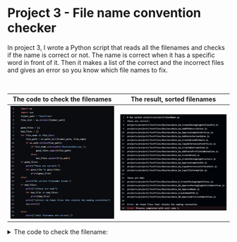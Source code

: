 # Project 3 - File name convention checker

In project 3, I wrote a Python script that reads all the filenames and checks if the name is correct or not. The name is correct when it has a specific word in front of it. Then it makes a list of the correct and the incorrect files and gives an error so you know which file names to fix.

<br>

| The code to check the filenames | The result, sorted filenames |
| -------------- | :---------------: |
| ![Filenamechecker](img/NameCheckCode.png) | ![FilenamesSorted](img/FilenamesSorted.png) |

<details>

<summary>The code to check the filename:</summary>

```python
import os
import sys

folder_path = "projects/project3/TestFiles"
file_list = os.listdir(folder_path)

good_files = []
bad_files = []
for file_name in file_list:
    file_path = os.path.join(folder_path, file_name)
    if os.path.isfile(file_path):
        if file_name.startswith('BusinessRule_ba_'):
            good_files.append(file_path)
        else:
            bad_files.append(file_path)
if good_files:
    print("These are correct:")
    for good_file in good_files:
        print(good_file)
else:
    print("No correct filenames found.")
if bad_files:
    print("\nThese are bad:")
    for bad_file in bad_files:
        print(bad_file)
    print("\nError: We found files that violate the naming convention")
    sys.exit(1)

else:
    print("\nAll filenames are correct.")
```

</details>
